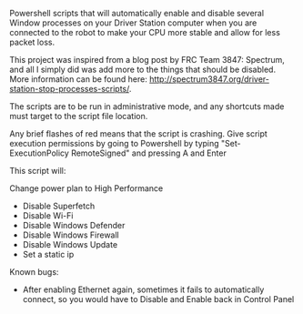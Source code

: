 Powershell scripts that will automatically enable and disable several Window processes on your Driver Station computer when you are connected to the robot to make your CPU more stable and allow for less packet loss.

This project was inspired from a blog post by FRC Team 3847: Spectrum, and all I simply did was add more to the things that should be disabled. More information can be found here: http://spectrum3847.org/driver-station-stop-processes-scripts/.

The scripts are to be run in administrative mode, and any shortcuts made must target to the script file location.

Any brief flashes of red means that the script is crashing. Give script execution permissions by going to Powershell by typing "Set-ExecutionPolicy RemoteSigned" and pressing A and Enter

This script will:

Change power plan to High Performance
* Disable Superfetch
* Disable Wi-Fi
* Disable Windows Defender
* Disable Windows Firewall
* Disable Windows Update
* Set a static ip

Known bugs:
* After enabling Ethernet again, sometimes it fails to automatically connect, so you would have to Disable and Enable back in Control Panel
